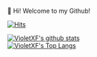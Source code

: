 👋 Hi! Welcome to my Github!

[![Hits](https://hits.seeyoufarm.com/api/count/incr/badge.svg?url=https%3A%2F%2Fgithub.com%2FVioletXF)](https://hits.seeyoufarm.com)

[![VioletXF's github stats](https://github-readme-stats.vercel.app/api?username=VioletXF&hide_border=true&thema&show_icons=true&theme=dracula)](https://github.com/VioletXF)  
[![VioletXF's Top Langs](https://github-readme-stats.vercel.app/api/top-langs/?username=VioletXF&layout=compact&hide_border=true&theme=dracula)](https://github.com/anuraghazra/github-readme-stats)  
